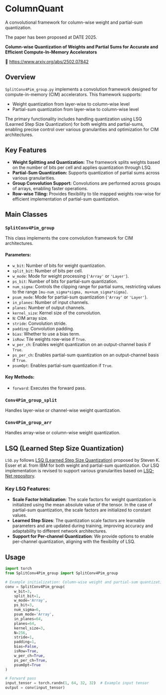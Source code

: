 # ColumnQuant

A convolutional framework for column-wise weight and partial-sum quantization.

The paper has been proposed at DATE 2025.

**Column-wise Quantization of Weights and Partial Sums for Accurate and Efficient Compute-In-Memory Accelerators**

🔗 https://www.arxiv.org/abs/2502.07842

## Overview

`SplitConv4Pim_group.py` implements a convolution framework designed for compute-in-memory (CIM) accelerators. This framework supports:
- Weight quantization from layer-wise to column-wise level
- Partial-sum quantization from layer-wise to column-wise level

The primary functionality includes handling quantization using LSQ (Learned Step Size Quantization) for both weights and partial-sums, enabling precise control over various granularities and optimization for CIM architectures.

## Key Features

- **Weight Splitting and Quantization:** The framework splits weights based on the number of bits per cell and applies quantization through LSQ.
- **Partial-Sum Quantization:** Supports quantization of partial sums across various granularities.
- **Group Convolution Support:** Convolutions are performed across groups of arrays, enabling faster operations.
- **Row-wise Tiling:** Provides flexibility to tile mapped weights row-wise for efficient implementation of partial-sum quantization.

## Main Classes

### `SplitConv4Pim_group`
This class implements the core convolution framework for CIM architectures. 

#### Parameters:
- `w_bit`: Number of bits for weight quantization.
- `split_bit`: Number of bits per cell.
- `w_mode`: Mode for weight processing (`'Array'` or `'Layer'`).
- `ps_bit`: Number of bits for partial-sum quantization.
- `num_sigma`: Controls the clipping range for partial sums, restricting values to the range `[mu-num_sigma*sigma, mu+num_sigma*sigma]`.
- `psum_mode`: Mode for partial-sum quantization (`'Array'` or `'Layer'`).
- `in_planes`: Number of input channels.
- `planes`: Number of output channels.
- `kernel_size`: Kernel size of the convolution.
- `N`: CIM array size.
- `stride`: Convolution stride.
- `padding`: Convolution padding.
- `bias`: Whether to use a bias term.
- `isRow`: Tile weights row-wise if `True`.
- `w_per_ch`: Enables weight quantization on an output-channel basis if `True`.
- `ps_per_ch`: Enables partial-sum quantization on an output-channel basis if `True`.
- `psumOpt`: Enables partial-sum quantization if `True`.

#### Key Methods:
- `forward`: Executes the forward pass.

### `Conv4Pim_group_split`
Handles layer-wise or channel-wise weight quantization.

### `Conv4Pim_group_arr`
Handles array-wise or column-wise weight quantization.

## LSQ (Learned Step Size Quantization)

`LSQ.py` follows [LSQ (Learned Step Size Quantization)](https://arxiv.org/abs/1902.08153) proposed by Steven K. Esser et al. from IBM for both weight and partial-sum quantization. Our LSQ implementation is revised to support various granularities based on [LSQ-Net repository](https://github.com/zhutmost/lsq-net).

### Key LSQ Features:
- **Scale Factor Initialization**: The scale factors for weight quantization is initialized using the mean absolute value of the tensor. In the case of partial-sum quantization, the scale factors are initialized to constant values.
- **Learned Step Sizes**: The quantization scale factors are learnable parameters and are updated during training, improving accuracy and adaptability to different network architectures.
- **Support for Per-channel Quantization**: We provide options to enable per-channel quantization, aligning with the flexibility of LSQ.


## Usage

```python
import torch
from SplitConv4Pim_group import SplitConv4Pim_group

# Example initialization: Column-wise weight and partial-sum quantization with 256x256 arrays
conv = SplitConv4Pim_group(
    w_bit=3,
    split_bit=1,
    w_mode='Array',
    ps_bit=3,
    num_sigma=6,
    psum_mode='Array',
    in_planes=64,
    planes=64,
    kernel_size=3,
    N=256,
    stride=1,
    padding=1,
    bias=False,
    isRow=True,
    w_per_ch=True,
    ps_per_ch=True,
    psumOpt=True
)

# Forward pass
input_tensor = torch.randn(1, 64, 32, 32)  # Example input tensor
output = conv(input_tensor)
